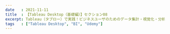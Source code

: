 ```yaml
---
date   : 2021-11-11
title  : 【Tableau Desktop（基礎編）】セクション08
excerpt: Tableau（タブロー）で実践！ビジネスユーザのためのデータ集計・視覚化・分析 基礎編 「データ分析に役立つTableauの基本機能」
tags   : ["Tableau Desktop", "BI", "Udemy"]
---
```

